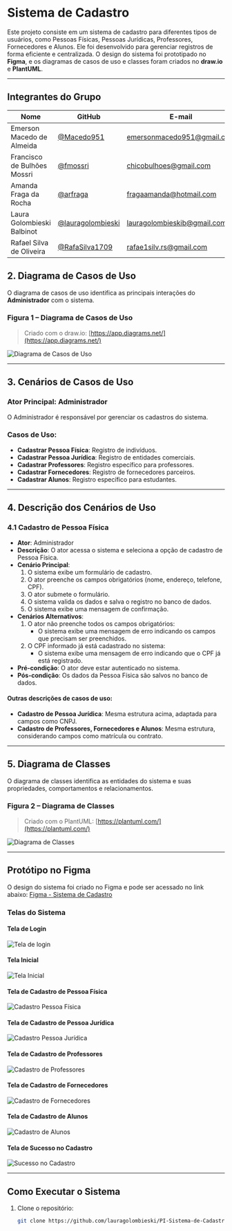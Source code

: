 # Sistema de Cadastro

Este projeto consiste em um sistema de cadastro para diferentes tipos de usuários, como Pessoas Físicas, Pessoas Jurídicas, Professores, Fornecedores e Alunos. Ele foi desenvolvido para gerenciar registros de forma eficiente e centralizada. O design do sistema foi prototipado no **Figma**, e os diagramas de casos de uso e classes foram criados no **draw.io** e **PlantUML**.

---

## Integrantes do Grupo

| Nome              | GitHub                           | E-mail                  |
|-------------------|----------------------------------|-------------------------|
| Emerson Macedo de Almeida | [@Macedo951](https://github.com/Macedo951) | emersonmacedo951@gmail.com |
| Francisco de Bulhões Mossri | [@fmossri](https://github.com/fmossri) | chicobulhoes@gmail.com |
| Amanda Fraga da Rocha | [@arfraga](https://github.com/arfraga) | fragaamanda@hotmail.com |
| Laura Golombieski Balbinot | [@lauragolombieski](https://github.com/lauragolombieski) | lauragolombieskib@gmail.com |
| Rafael Silva de Oliveira | [@RafaSilva1709](https://github.com/RafaSilva1709) | rafae1silv.rs@gmail.com |



## 2. Diagrama de Casos de Uso

O diagrama de casos de uso identifica as principais interações do **Administrador** com o sistema.

### Figura 1 – Diagrama de Casos de Uso
> Criado com o draw.io: [https://app.diagrams.net/](https://app.diagrams.net/)

![Diagrama de Casos de Uso](images\Diagrama_de_casos_de_uso.png)

---

## 3. Cenários de Casos de Uso

### Ator Principal: **Administrador**
O Administrador é responsável por gerenciar os cadastros do sistema.

### Casos de Uso:
- **Cadastrar Pessoa Física**: Registro de indivíduos.
- **Cadastrar Pessoa Jurídica**: Registro de entidades comerciais.
- **Cadastrar Professores**: Registro específico para professores.
- **Cadastrar Fornecedores**: Registro de fornecedores parceiros.
- **Cadastrar Alunos**: Registro específico para estudantes.

---

## 4. Descrição dos Cenários de Uso

### 4.1 Cadastro de Pessoa Física
- **Ator**: Administrador
- **Descrição**: O ator acessa o sistema e seleciona a opção de cadastro de Pessoa Física.
- **Cenário Principal**:
  1. O sistema exibe um formulário de cadastro.
  2. O ator preenche os campos obrigatórios (nome, endereço, telefone, CPF).
  3. O ator submete o formulário.
  4. O sistema valida os dados e salva o registro no banco de dados.
  5. O sistema exibe uma mensagem de confirmação.
- **Cenários Alternativos**:
  1. O ator não preenche todos os campos obrigatórios:
      - O sistema exibe uma mensagem de erro indicando os campos que precisam ser preenchidos.
  2. O CPF informado já está cadastrado no sistema:
      - O sistema exibe uma mensagem de erro indicando que o CPF já está registrado.
- **Pré-condição**: O ator deve estar autenticado no sistema.
- **Pós-condição**: Os dados da Pessoa Física são salvos no banco de dados.

#### Outras descrições de casos de uso:
- **Cadastro de Pessoa Jurídica**: Mesma estrutura acima, adaptada para campos como CNPJ.
- **Cadastro de Professores, Fornecedores e Alunos**: Mesma estrutura, considerando campos como matrícula ou contrato.

---

## 5. Diagrama de Classes

O diagrama de classes identifica as entidades do sistema e suas propriedades, comportamentos e relacionamentos.

### Figura 2 – Diagrama de Classes
> Criado com o PlantUML: [https://plantuml.com/](https://plantuml.com/)

![Diagrama de Classes](images\Diagrama_de_classes.png)

---

## Protótipo no Figma

O design do sistema foi criado no Figma e pode ser acessado no link abaixo:
[Figma - Sistema de Cadastro](https://www.figma.com/design/TOdmGI75ZVQCVdASLOwHOv/Sistema-de-cadastro?node-id=0-1&t=AfsMvzKcCXFNyyqG-1)

### Telas do Sistema

#### Tela de Login
![Tela de login](images\Tela_login.png)

#### Tela Inicial
![Tela Inicial](images\Tela_Inicial.png)

#### Tela de Cadastro de Pessoa Física
![Cadastro Pessoa Física](images\Tela_cadastro_PF.png)

#### Tela de Cadastro de Pessoa Jurídica
![Cadastro Pessoa Jurídica](images\Tela_Cadastro_PJ.png)

#### Tela de Cadastro de Professores
![Cadastro de Professores](images\Tela_Cadastro_Professores.png)

#### Tela de Cadastro de Fornecedores
![Cadastro de Fornecedores](images\Tela_Cadastro_Fornecedores.png)

#### Tela de Cadastro de Alunos
![Cadastro de Alunos](images\Tela_Cadastro_Alunos.png)

#### Tela de Sucesso no Cadastro
![Sucesso no Cadastro](images\Tela_sucessoCadastro.png)

---

## Como Executar o Sistema

1. Clone o repositório:
   ```bash
   git clone https://github.com/lauragolombieski/PI-Sistema-de-Cadastro.git
